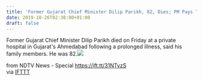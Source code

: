 ```yaml
---
title: 'Former Gujarat Chief Minister Dilip Parikh, 82, Dies; PM Pays Tributes'
date: 2019-10-26T02:38:00+01:00
draft: false
---
```


Former Gujarat Chief Minister Dilip Parikh died on Friday at a private hospital in Gujarat's Ahmedabad following a prolonged illness, said his family members. He was 82.![](http://feeds.feedburner.com/~r/NDTV-LatestNews/~4/yKGg_OTbVzo)  
  
from NDTV News - Special https://ift.tt/31NTyzS  
via [IFTTT](https://ifttt.com/?ref=da&site=blogger)